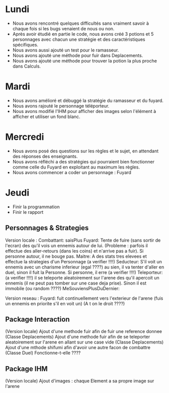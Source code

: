 # Lundi

- Nous avons rencontré quelques difficultés sans vraiment savoir à chaque fois si les bugs venaient de nous ou non.
- Après avoir étudié en partie le code, nous avons créé 3 potions et 5 personnages avec chacun une stratégie et des caractéristiques spécifiques.
- Nous avons aussi ajouté un test pour le ramasseur.
- Nous avons ajouté une méthode pour fuir dans Deplacements.
- Nous avons ajouté une méthode pour trouver la potion la plus proche dans Calculs.

# Mardi

- Nous avons amélioré et débuggé la stratégie du ramasseur et du fuyard.
- Nous avons rajouté le personnage téléporteur.
- Nous avons modifié l'IHM pour afficher des images selon l'élément à afficher et utiliser un fond blanc.

# Mercredi

- Nous avons posé des questions sur les règles et le sujet, en attendant des réponses des enseignants.
- Nous avons réfléchi a des stratégies qui pourraient bien fonctionner comme celle du Fuyard en exploitant au maximum les règles.
- Nous avons commencer a coder un personnage : Fuyard

# Jeudi

- Finir la programmation
- Finir le rapport

## Personnages & Strategies
Version locale :
	Combattant:	saisPlus
	Fuyard:	Tente de fuire (sans sortir de l'ecran) des qu'il vois un ennemis autour de lui. (Probleme : parfois il effectue des aller-retours (dans les coins) et n'arrive pas a fuir). Si personne autour, il ne bouge pas.
	Maitre: A des stats tres elevees et effectue la strategies d'un Personnage (a verifier !!!!)
	Seducteur: S'il voit un ennemis avec un charisme inferieur (egal ????) au sien, il va tenter d'aller en duel, sinon il fuit la Personne. Si personne, il erre (a verifier !!!!)
	Teleporteur: (a verifier !!!!) il se teleporte aleatoirement sur l'arene des qu'il apercoit un ennemis (il ne peut pas tomber sur une case deja prise). Sinon il est immobile (ou random ????)
	MeSouviensPlusDuDernier:

Version reseau :
	Fuyard: fuit continuellement vers l'exterieur de l'arene (fuis un ennemis en priorite s'il en voit un) (A t on le droit ????)
	
## Package Interaction
(Version locale)
	Ajout d'une methode fuir afin de fuir une reference donnee (Classe Deplacements)
	Ajout d'une methode fuir afin de se teleporter aleatoirement sur l'arene en allant sur une case vide (Classe Deplacements)
	Ajout d'une mthode shifumi afin d'avoir une autre facon de combattre (Classe Duel)		Fonctionne-t-elle ????
	
## Package IHM
(Version locale)
	Ajout d'images : chaque Element a sa propre image sur l'arene
	